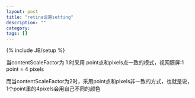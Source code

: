 ```yaml
---
layout: post
title: "retina设置setting"
description: ""
category: 
tags: []
---
```

{% include JB/setup %}

当contentScaleFactor为 1 时采用 point点和pixels点一致的模式，视网膜屏:1 point = 4 pixels

而当contentScaleFactor为2时，采用point点和pixels非一致的方式，也就是说，1个point里的4pixels会用自己不同的颜色
